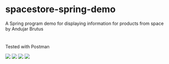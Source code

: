 # spacestore-spring-demo
A Spring program demo for displaying information for products from space by Andujar Brutus
#
Tested with Postman

<img src="https://github.com/Brutusa/spacestore-spring-demo/blob/main/SpaceStore%20Screenshots/Screenshot-1.png">
<img src="https://github.com/Brutusa/spacestore-spring-demo/blob/main/SpaceStore%20Screenshots/Screenshot-2.png">
<img src="https://github.com/Brutusa/spacestore-spring-demo/blob/main/SpaceStore%20Screenshots/Screenshot-3.png">
<img src="https://github.com/Brutusa/spacestore-spring-demo/blob/main/SpaceStore%20Screenshots/Screenshot-4.png">

